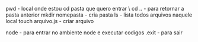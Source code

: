 pwd - local onde estou
cd pasta que quero entrar \ 
cd .. - para retornar a pasta anterior
mkdir  nomepasta - cria pasta 
ls - lista todos arquivos naquele local
touch arquivo.js - criar arquivo

node - para entrar no ambiente node e executar codigos
.exit - para sair